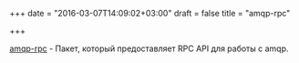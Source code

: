 +++
date = "2016-03-07T14:09:02+03:00"
draft = false
title = "amqp-rpc"

+++

<p><a href="https://github.com/vibhavp/amqp-rpc">amqp-rpc</a>&nbsp;- Пакет, который предоставляет RPC API для работы с&nbsp;amqp.</p>

